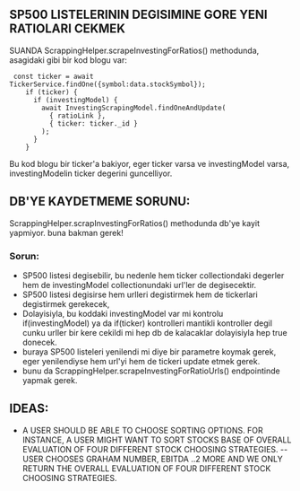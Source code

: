 ## SP500 LISTELERININ DEGISIMINE GORE YENI RATIOLARI CEKMEK
SUANDA ScrappingHelper.scrapeInvestingForRatios() methodunda, asagidaki gibi bir kod blogu var:
```
 const ticker = await TickerService.findOne({symbol:data.stockSymbol});
    if (ticker) {
      if (investingModel) {
        await InvestingScrapingModel.findOneAndUpdate(
          { ratioLink },
          { ticker: ticker._id }
        );
      }
    }
```
Bu kod blogu bir ticker'a bakiyor, eger ticker varsa ve investingModel varsa, investingModelin ticker degerini guncelliyor.

## DB'YE KAYDETMEME SORUNU:
ScrappingHelper.scrapInvestingForRatios() methodunda db'ye kayit yapmiyor. buna bakman gerek!


### Sorun: 
- SP500 listesi degisebilir, bu nedenle hem ticker collectiondaki degerler hem de  investingModel collectionundaki url'ler de degisecektir.
- SP500 listesi degisirse hem urlleri degistirmek hem de tickerlari degistirmek gerekecek, 
- Dolayisiyla, bu koddaki investingModel var mi kontrolu if(investingModel) ya da if(ticker) kontrolleri mantikli kontroller degil
cunku urller bir kere cekildi mi hep db de kalacaklar dolayisiyla hep true donecek. 
- buraya SP500 listeleri yenilendi mi diye bir parametre koymak gerek, eger yenilendiyse hem url'yi hem de tickeri update etmek gerek.
- bunu da ScrappingHelper.scrapeInvestingForRatioUrls() endpointinde yapmak gerek.

## IDEAS:
- A USER SHOULD BE ABLE TO CHOOSE SORTING OPTIONS. FOR INSTANCE, A USER MIGHT WANT TO SORT STOCKS BASE OF OVERALL EVALUATION OF FOUR DIFFERENT STOCK CHOOSING STRATEGIES.
-- USER CHOOSES GRAHAM NUMBER, EBITDA ..2 MORE AND WE ONLY RETURN THE OVERALL EVALUATION OF FOUR DIFFERENT STOCK CHOOSING STRATEGIES.
